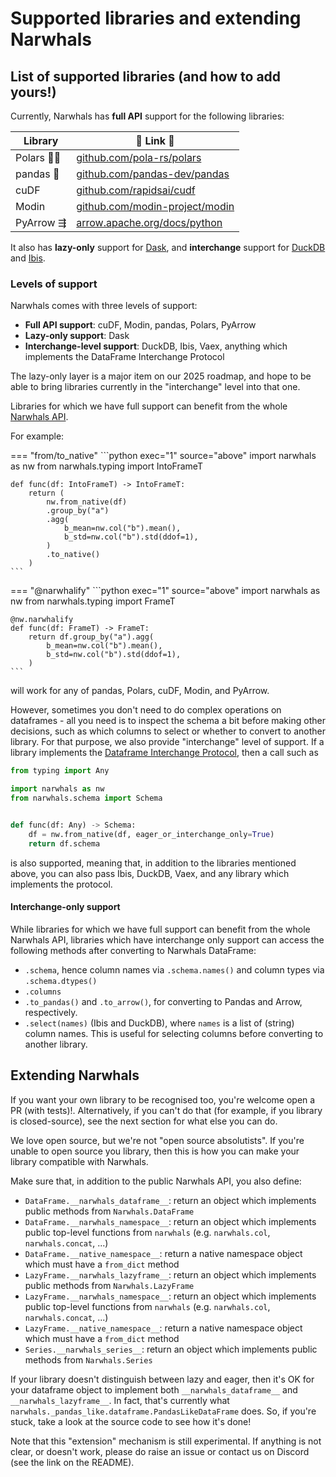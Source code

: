# Supported libraries and extending Narwhals

## List of supported libraries (and how to add yours!)

Currently, Narwhals has **full API** support for the following libraries:

| Library  | 🔗 Link 🔗 |
| ------------- | ------------- |
| ️Polars 🐻‍❄️ | [github.com/pola-rs/polars](https://github.com/pola-rs/polars) |
| pandas 🐼 |  [github.com/pandas-dev/pandas](https://github.com/pandas-dev/pandas) |
| cuDF | [github.com/rapidsai/cudf](https://github.com/rapidsai/cudf) |
| Modin | [github.com/modin-project/modin](https://github.com/modin-project/modin) |
| PyArrow ⇶ | [arrow.apache.org/docs/python](https://arrow.apache.org/docs/python/index.html) |

It also has **lazy-only** support for [Dask](https://github.com/dask/dask), and **interchange** support
for [DuckDB](https://github.com/duckdb/duckdb) and [Ibis](https://github.com/ibis-project/ibis).

### Levels of support

Narwhals comes with three levels of support:

- **Full API support**: cuDF, Modin, pandas, Polars, PyArrow
- **Lazy-only support**: Dask
- **Interchange-level support**: DuckDB, Ibis, Vaex, anything which implements the DataFrame Interchange Protocol

The lazy-only layer is a major item on our 2025 roadmap, and hope to be able to bring libraries currently in
the "interchange" level into that one.

Libraries for which we have full support can benefit from the whole
[Narwhals API](https://narwhals-dev.github.io/narwhals/api-reference/).

For example:

=== "from/to_native"
    ```python exec="1" source="above"
    import narwhals as nw
    from narwhals.typing import IntoFrameT


    def func(df: IntoFrameT) -> IntoFrameT:
        return (
            nw.from_native(df)
            .group_by("a")
            .agg(
                b_mean=nw.col("b").mean(),
                b_std=nw.col("b").std(ddof=1),
            )
            .to_native()
        )
    ```

=== "@narwhalify"
    ```python exec="1" source="above"
    import narwhals as nw
    from narwhals.typing import FrameT


    @nw.narwhalify
    def func(df: FrameT) -> FrameT:
        return df.group_by("a").agg(
            b_mean=nw.col("b").mean(),
            b_std=nw.col("b").std(ddof=1),
        )
    ```

will work for any of pandas, Polars, cuDF, Modin, and PyArrow.

However, sometimes you don't need to do complex operations on dataframes - all you need
is to inspect the schema a bit before making other decisions, such as which columns to
select or whether to convert to another library. For that purpose, we also provide "interchange"
level of support. If a library implements the
[Dataframe Interchange Protocol](https://data-apis.org/dataframe-protocol/latest/), then
a call such as

```python exec="1" source="above"
from typing import Any

import narwhals as nw
from narwhals.schema import Schema


def func(df: Any) -> Schema:
    df = nw.from_native(df, eager_or_interchange_only=True)
    return df.schema
```

is also supported, meaning that, in addition to the libraries mentioned above, you can
also pass Ibis, DuckDB, Vaex, and any library which implements the protocol.

#### Interchange-only support

While libraries for which we have full support can benefit from the whole Narwhals API,
libraries which have interchange only support can access the following methods after 
converting to Narwhals DataFrame:

- `.schema`, hence column names via `.schema.names()` and column types via `.schema.dtypes()`
- `.columns`
- `.to_pandas()` and `.to_arrow()`, for converting to Pandas and Arrow, respectively.
- `.select(names)` (Ibis and DuckDB), where `names` is a list of (string) column names. This is useful for
  selecting columns before converting to another library.

## Extending Narwhals

If you want your own library to be recognised too, you're welcome open a PR (with tests)!.
Alternatively, if you can't do that (for example, if you library is closed-source), see
the next section for what else you can do.

We love open source, but we're not "open source absolutists". If you're unable to open
source you library, then this is how you can make your library compatible with Narwhals.

Make sure that, in addition to the public Narwhals API, you also define:

  - `DataFrame.__narwhals_dataframe__`: return an object which implements public methods
    from `Narwhals.DataFrame`
  - `DataFrame.__narwhals_namespace__`: return an object which implements public top-level
    functions from `narwhals` (e.g. `narwhals.col`, `narwhals.concat`, ...)
  - `DataFrame.__native_namespace__`: return a native namespace object which must have a
    `from_dict` method
  - `LazyFrame.__narwhals_lazyframe__`: return an object which implements public methods
    from `Narwhals.LazyFrame`
  - `LazyFrame.__narwhals_namespace__`: return an object which implements public top-level
    functions from `narwhals` (e.g. `narwhals.col`, `narwhals.concat`, ...)
  - `LazyFrame.__native_namespace__`: return a native namespace object which must have a
    `from_dict` method
  - `Series.__narwhals_series__`: return an object which implements public methods
    from `Narwhals.Series`

  If your library doesn't distinguish between lazy and eager, then it's OK for your dataframe
  object to implement both `__narwhals_dataframe__` and `__narwhals_lazyframe__`. In fact,
  that's currently what `narwhals._pandas_like.dataframe.PandasLikeDataFrame` does. So, if you're stuck,
  take a look at the source code to see how it's done!

Note that this "extension" mechanism is still experimental. If anything is not clear, or
doesn't work, please do raise an issue or contact us on Discord (see the link on the README).

